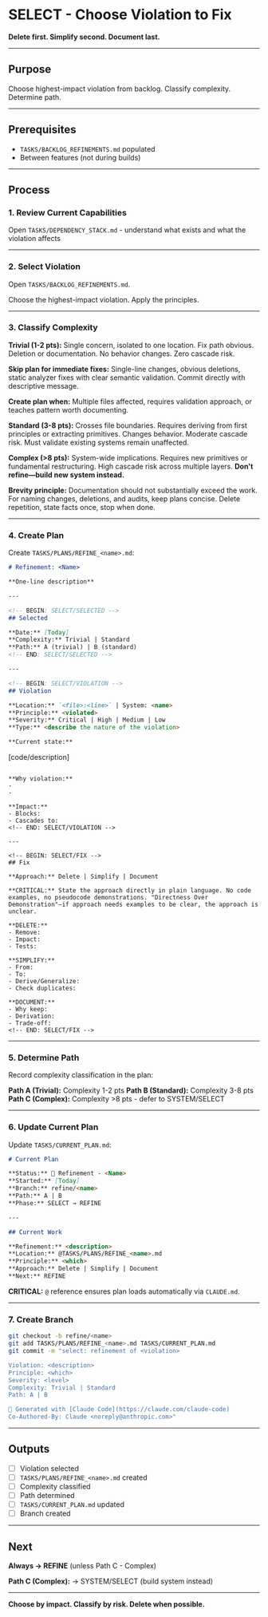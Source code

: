 # SELECT - Choose Violation to Fix

**Delete first. Simplify second. Document last.**

---

## Purpose

Choose highest-impact violation from backlog. Classify complexity. Determine path.

---

## Prerequisites

- `TASKS/BACKLOG_REFINEMENTS.md` populated
- Between features (not during builds)

---

## Process

### 1. Review Current Capabilities

Open `TASKS/DEPENDENCY_STACK.md` - understand what exists and what the violation affects

---

### 2. Select Violation

Open `TASKS/BACKLOG_REFINEMENTS.md`.

Choose the highest-impact violation. Apply the principles.

---

### 3. Classify Complexity

**Trivial (1-2 pts):** Single concern, isolated to one location. Fix path obvious. Deletion or documentation. No behavior changes. Zero cascade risk.

**Skip plan for immediate fixes:** Single-line changes, obvious deletions, static analyzer fixes with clear semantic validation. Commit directly with descriptive message.

**Create plan when:** Multiple files affected, requires validation approach, or teaches pattern worth documenting.

**Standard (3-8 pts):** Crosses file boundaries. Requires deriving from first principles or extracting primitives. Changes behavior. Moderate cascade risk. Must validate existing systems remain unaffected.

**Complex (>8 pts):** System-wide implications. Requires new primitives or fundamental restructuring. High cascade risk across multiple layers. **Don't refine—build new system instead.**

**Brevity principle:** Documentation should not substantially exceed the work. For naming changes, deletions, and audits, keep plans concise. Delete repetition, state facts once, stop when done.

---

### 4. Create Plan

Create `TASKS/PLANS/REFINE_<name>.md`:

```markdown
# Refinement: <Name>

**One-line description**

---

<!-- BEGIN: SELECT/SELECTED -->
## Selected

**Date:** [Today]
**Complexity:** Trivial | Standard
**Path:** A (trivial) | B (standard)
<!-- END: SELECT/SELECTED -->

---

<!-- BEGIN: SELECT/VIOLATION -->
## Violation

**Location:** `<file>:<line>` | System: <name>
**Principle:** <violated>
**Severity:** Critical | High | Medium | Low
**Type:** <describe the nature of the violation>

**Current state:**
```
[code/description]
```

**Why violation:**
-
-

**Impact:**
- Blocks:
- Cascades to:
<!-- END: SELECT/VIOLATION -->

---

<!-- BEGIN: SELECT/FIX -->
## Fix

**Approach:** Delete | Simplify | Document

**CRITICAL:** State the approach directly in plain language. No code examples, no pseudocode demonstrations. "Directness Over Demonstration"—if approach needs examples to be clear, the approach is unclear.

**DELETE:**
- Remove:
- Impact:
- Tests:

**SIMPLIFY:**
- From:
- To:
- Derive/Generalize:
- Check duplicates:

**DOCUMENT:**
- Why keep:
- Derivation:
- Trade-off:
<!-- END: SELECT/FIX -->
```

---

### 5. Determine Path

Record complexity classification in the plan:

**Path A (Trivial):** Complexity 1-2 pts
**Path B (Standard):** Complexity 3-8 pts
**Path C (Complex):** Complexity >8 pts - defer to SYSTEM/SELECT

---

### 6. Update Current Plan

Update `TASKS/CURRENT_PLAN.md`:

```markdown
# Current Plan

**Status:** 🔧 Refinement - <Name>
**Started:** [Today]
**Branch:** refine/<name>
**Path:** A | B
**Phase:** SELECT → REFINE

---

## Current Work

**Refinement:** <description>
**Location:** @TASKS/PLANS/REFINE_<name>.md
**Principle:** <which>
**Approach:** Delete | Simplify | Document
**Next:** REFINE
```

**CRITICAL:** `@` reference ensures plan loads automatically via `CLAUDE.md`.

---

### 7. Create Branch

```bash
git checkout -b refine/<name>
git add TASKS/PLANS/REFINE_<name>.md TASKS/CURRENT_PLAN.md
git commit -m "select: refinement of <violation>

Violation: <description>
Principle: <which>
Severity: <level>
Complexity: Trivial | Standard
Path: A | B

🤖 Generated with [Claude Code](https://claude.com/claude-code)
Co-Authored-By: Claude <noreply@anthropic.com>"
```

---

## Outputs

- [ ] Violation selected
- [ ] `TASKS/PLANS/REFINE_<name>.md` created
- [ ] Complexity classified
- [ ] Path determined
- [ ] `TASKS/CURRENT_PLAN.md` updated
- [ ] Branch created

---

## Next

**Always → REFINE** (unless Path C - Complex)

**Path C (Complex):** → SYSTEM/SELECT (build system instead)

---

**Choose by impact. Classify by risk. Delete when possible.**

